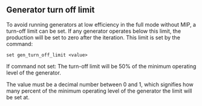 ## Generator turn off limit
To avoid running generators at low efficiency in the full mode without MIP, a turn-off limit can be set. If any generator operates below this limit, the production will be set to zero after the iteration. This limit is set by the command:
```
set gen_turn_off_limit <value>
```

If command not set: The turn-off limit will be 50% of the minimum operating level of the generator.

The value must be a decimal number between 0 and 1, which signifies how many percent of the minimum operating level of the generator the limit will be set at.  